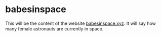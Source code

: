 # babesinspace

This will be the content of the website [babesinspace.xyz](http://babesinspace.xyz). It will say how many female astronauts are currently in space.

